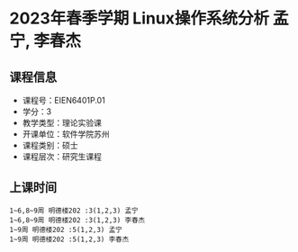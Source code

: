 # 2023年春季学期 Linux操作系统分析 孟宁, 李春杰






## 课程信息

- 课程号：EIEN6401P.01
- 学分：3
- 教学类型：理论实验课
- 开课单位：软件学院苏州
- 课程类别：硕士
- 课程层次：研究生课程

## 上课时间

```
1~6,8~9周 明德楼202 :3(1,2,3) 孟宁
1~6,8~9周 明德楼202 :3(1,2,3) 李春杰
1~9周 明德楼202 :5(1,2,3) 孟宁
1~9周 明德楼202 :5(1,2,3) 李春杰
```

